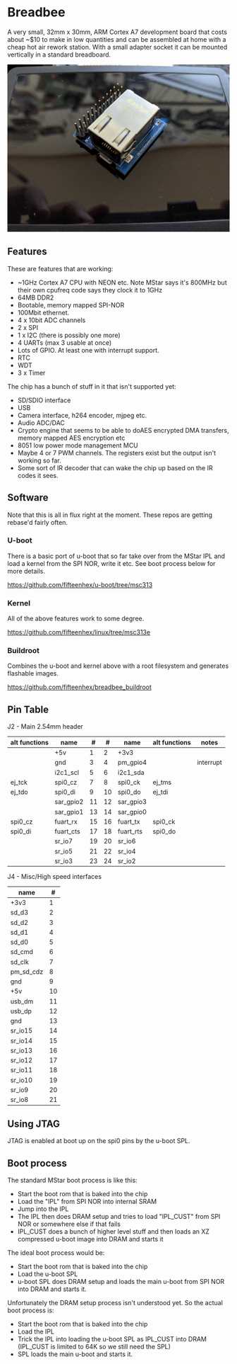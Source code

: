# Breadbee

A very small, 32mm x 30mm, ARM Cortex A7 development board that costs about ~$10
to make in low quantities and can be assembled at home with a cheap hot air rework
station. With a small adapter socket it can be mounted vertically in a standard breadboard.

![Breadbee number one](photos/jackside_small.jpg)

## Features

These are features that are working:

- ~1GHz Cortex A7 CPU with NEON etc. Note MStar says it's 800MHz but their own cpufreq code says they clock it to 1GHz
- 64MB DDR2
- Bootable, memory mapped SPI-NOR
- 100Mbit ethernet.
- 4 x 10bit ADC channels
- 2 x SPI
- 1 x I2C (there is possibly one more)
- 4 UARTs (max 3 usable at once)
- Lots of GPIO. At least one with interrupt support.
- RTC
- WDT
- 3 x Timer

 The chip has a bunch of stuff in it that isn't supported yet:
 
 - SD/SDIO interface
 - USB
 - Camera interface, h264 encoder, mjpeg etc.
 - Audio ADC/DAC
 - Crypto engine that seems to be able to doAES encrypted DMA transfers, memory mapped AES encryption etc
 - 8051 low power mode management MCU
 - Maybe 4 or 7 PWM channels. The registers exist but the output isn't working so far.
 - Some sort of IR decoder that can wake the chip up based on the IR codes it sees.

## Software

Note that this is all in flux right at the moment. These repos are getting rebase'd fairly often.

### U-boot

There is a basic port of u-boot that so far take over from the MStar IPL and load a kernel from the SPI NOR, write it etc.
See boot process below for more details.

https://github.com/fifteenhex/u-boot/tree/msc313

### Kernel

All of the above features work to some degree.

https://github.com/fifteenhex/linux/tree/msc313e

### Buildroot

Combines the u-boot and kernel above with a root filesystem and generates flashable images.

https://github.com/fifteenhex/breadbee_buildroot

## Pin Table

J2 - Main 2.54mm header

| alt functions |    name   |  # |  # |   name    | alt functions |   notes   |
|---------------|-----------|----|----|-----------|---------------|-----------|
|               |    +5v    |  1 | 2  |   +3v3    |               |           |
|               |    gnd    |  3 | 4  | pm_gpio4  |               | interrupt |
|               | i2c1_scl  |  5 | 6  | i2c1_sda  |               |           |
|     ej_tck    | spi0_cz   |  7 | 8  | spi0_ck   |    ej_tms     |           |
|     ej_tdo    | spi0_di   |  9 | 10 | spi0_do   |    ej_tdi     |           |
|               | sar_gpio2 | 11 | 12 | sar_gpio3 |               |           |
|               | sar_gpio1 | 13 | 14 | sar_gpio0 |               |           |
|    spi0_cz    | fuart_rx  | 15 | 16 | fuart_tx  |    spi0_ck    |           |
|    spi0_di    | fuart_cts | 17 | 18 | fuart_rts |    spi0_do    |           |
|               | sr_io7    | 19 | 20 | sr_io6    |               |           |
|               | sr_io5    | 21 | 22 | sr_io4    |               |           |
|               | sr_io3    | 23 | 24 | sr_io2    |               |           |

J4 - Misc/High speed interfaces

| name      | #  |
|-----------|----|
| +3v3      | 1  |
| sd_d3     | 2  |
| sd_d2     | 3  |
| sd_d1     | 4  |
| sd_d0     | 5  |
| sd_cmd    | 6  |
| sd_clk    | 7  |
| pm_sd_cdz | 8  | 
| gnd       | 9  |
| +5v       | 10 |
| usb_dm    | 11 |
| usb_dp    | 12 | 
| gnd       | 13 |
| sr_io15   | 14 |
| sr_io14   | 15 |
| sr_io13   | 16 |
| sr_io12   | 17 |
| sr_io11   | 18 |
| sr_io10   | 19 |
| sr_io9    | 20 |
| sr_io8    | 21 |

## Using JTAG

JTAG is enabled at boot up on the spi0 pins by the u-boot SPL.

## Boot process

The standard MStar boot process is like this:
- Start the boot rom that is baked into the chip
- Load the "IPL" from SPI NOR into internal SRAM
- Jump into the IPL
- The IPL then does DRAM setup and tries to load "IPL_CUST" from SPI NOR or somewhere else if that fails
- IPL_CUST does a bunch of higher level stuff and then loads an XZ compressed u-boot image into DRAM and starts it

The ideal boot process would be:

- Start the boot rom that is baked into the chip
- Load the u-boot SPL
- u-boot SPL does DRAM setup and loads the main u-boot from SPI NOR into DRAM and starts it.

Unfortunately the DRAM setup process isn't understood yet. So the actual boot process is:

- Start the boot rom that is baked into the chip
- Load the IPL
- Trick the IPL into loading the u-boot SPL as IPL_CUST into DRAM (IPL_CUST is limited to 64K so we still need the SPL)
- SPL loads the main u-boot and starts it.
